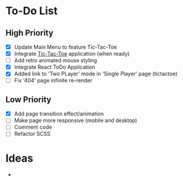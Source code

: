 # To-Do List

## High Priority

- [x] Update Main Menu to feature Tic-Tac-Toe
- [x] Integrate [Tic-Tac-Toe](https://github.com/SMelidoni/react-tictactoe-app) application (when ready)
- [ ] Add retro animated mouse styling
- [x] Integrate React ToDo Application
- [x] Added link to 'Two PLayer' mode in 'Single Player' page (tictactoe)
- [ ] Fix '404' page infinite re-render

## Low Priority

- [x] Add page transition effect/animation
- [ ] Make page more responsive (mobile and desktop)
- [ ] Comment code
- [ ] Refactor SCSS

# Ideas

-

